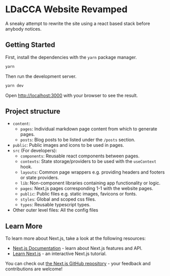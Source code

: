 # LDaCCA Website Revamped
A sneaky attempt to rewrite the site using a react based stack before
anybody notices.

## Getting Started
First, install the dependencies with the `yarn` package manager.
```bash
yarn
```
Then run the development server.
```bash
yarn dev
```

Open [http://localhost:3000](http://localhost:3000) with your browser to see the result.

## Project structure
- `content`:
  - `pages`: Individual markdown page content from which to generate pages.
  - `posts`: Blog posts to be listed under the `/posts` section.
- `public`: Public images and icons to be used in pages.
- `src` (For developers):
  - `components`: Reusable react components between pages.
  - `contexts`: State storage/providers to be used with the `useContext` hook.
  - `layouts`: Common page wrappers e.g. providing headers and footers or state providers.
  - `lib`: Non-component libraries containing app functionality or logic.
  - `pages`: Next.js pages corresponding 1-1 with the website pages.
  - `public`: Public files e.g. static images, favicons or fonts.
  - `styles`: Global and scoped css files. 
  - `types`: Reusable typescript types.
- Other outer level files: All the config files

## Learn More

To learn more about Next.js, take a look at the following resources:

- [Next.js Documentation](https://nextjs.org/docs) - learn about Next.js features and API.
- [Learn Next.js](https://nextjs.org/learn) - an interactive Next.js tutorial.

You can check out [the Next.js GitHub repository](https://github.com/vercel/next.js/) - your feedback and contributions are welcome!
